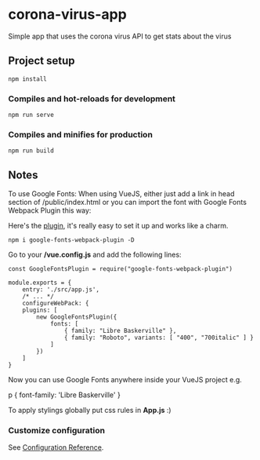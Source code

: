 # corona-virus-app

Simple app that uses the corona virus API to get stats about
the virus

## Project setup

```
npm install
```

### Compiles and hot-reloads for development

```
npm run serve
```

### Compiles and minifies for production

```
npm run build
```

## Notes

To use Google Fonts:
When using VueJS, either just add a link in head section of /public/index.html or you can import the font with Google Fonts Webpack Plugin this way:

Here's the [plugin](https://www.npmjs.com/package/google-fonts-webpack-plugin), it's really easy to set it up and works like a charm.

`npm i google-fonts-webpack-plugin -D`

Go to your **/vue.config.js** and add the following lines:

```
const GoogleFontsPlugin = require("google-fonts-webpack-plugin")

module.exports = {
    entry: './src/app.js',
    /* ... */
    configureWebPack: {
    plugins: [
        new GoogleFontsPlugin({
            fonts: [
                { family: "Libre Baskerville" },
                { family: "Roboto", variants: [ "400", "700italic" ] }
            ]
        })
    ]
}
```

Now you can use Google Fonts anywhere inside your VueJS project e.g.

p {
font-family: 'Libre Baskerville'
}

To apply stylings globally put css rules in **App.js** :)

### Customize configuration

See [Configuration Reference](https://cli.vuejs.org/config/).
